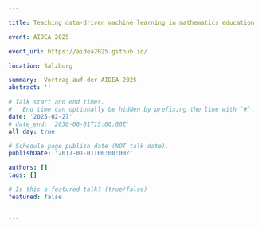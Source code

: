```yaml
---

title: Teaching data-driven machine learning in mathematics education

event: AIDEA 2025

event_url: https://aidea2025.github.io/

location: Salzburg

summary:  Vortrag auf der AIDEA 2025
abstract: ''

# Talk start and end times.
#   End time can optionally be hidden by prefixing the line with `#`.
date: '2025-02-27'
# date_end: '2030-06-01T15:00:00Z'
all_day: true

# Schedule page publish date (NOT talk date).
publishDate: '2017-01-01T00:00:00Z'

authors: []
tags: []

# Is this a featured talk? (true/false)
featured: false


---
```

